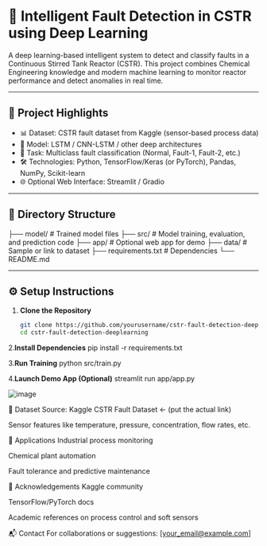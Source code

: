 # 🧠 Intelligent Fault Detection in CSTR using Deep Learning

A deep learning-based intelligent system to detect and classify faults in a Continuous Stirred Tank Reactor (CSTR). This project combines Chemical Engineering knowledge and modern machine learning to monitor reactor performance and detect anomalies in real time.

---

## 📌 Project Highlights

- 📊 Dataset: CSTR fault dataset from Kaggle (sensor-based process data)
- 🤖 Model: LSTM / CNN-LSTM / other deep architectures
- 🎯 Task: Multiclass fault classification (Normal, Fault-1, Fault-2, etc.)
- 🛠️ Technologies: Python, TensorFlow/Keras (or PyTorch), Pandas, NumPy, Scikit-learn
- 🌐 Optional Web Interface: Streamlit / Gradio

---

## 📁 Directory Structure
├── model/ # Trained model files
├── src/ # Model training, evaluation, and prediction code
├── app/ # Optional web app for demo
├── data/ # Sample or link to dataset
├── requirements.txt # Dependencies
└── README.md


---

## ⚙️ Setup Instructions

1. **Clone the Repository**
   ```bash
   git clone https://github.com/yourusername/cstr-fault-detection-deeplearning.git
   cd cstr-fault-detection-deeplearning

2.**Install Dependencies**
pip install -r requirements.txt

3.**Run Training**
python src/train.py

4.**Launch Demo App (Optional)**
streamlit run app/app.py

![image](https://github.com/user-attachments/assets/ba7ca656-ef05-4c80-b2f5-08279a1a104c)


📎 Dataset
Source: Kaggle CSTR Fault Dataset ← (put the actual link)

Sensor features like temperature, pressure, concentration, flow rates, etc.

📌 Applications
Industrial process monitoring

Chemical plant automation

Fault tolerance and predictive maintenance

🙌 Acknowledgements
Kaggle community

TensorFlow/PyTorch docs

Academic references on process control and soft sensors

📬 Contact
For collaborations or suggestions: [your_email@example.com]
